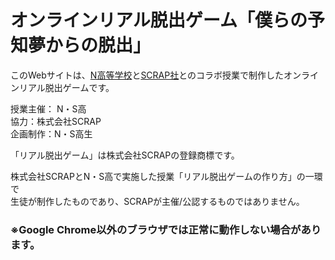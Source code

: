 # オンラインリアル脱出ゲーム「僕らの予知夢からの脱出」

このWebサイトは、[N高等学校](https://nnn.ed.jp/)と[SCRAP社](https://www.scrapmagazine.com/)とのコラボ授業で制作したオンラインリアル脱出ゲームです。

授業主催： N・S高  
協力：株式会社SCRAP  
企画制作：N・S高生  

「リアル脱出ゲーム」は株式会社SCRAPの登録商標です。  

株式会社SCRAPとN・S高で実施した授業「リアル脱出ゲームの作り方」の一環で  
生徒が制作したものであり、SCRAPが主催/公認するものではありません。  

### ※Google Chrome以外のブラウザでは正常に動作しない場合があります。
